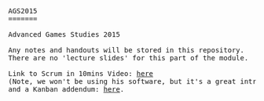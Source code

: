 <PRE>
AGS2015
=======

Advanced Games Studies 2015

Any notes and handouts will be stored in this repository.
There are no 'lecture slides' for this part of the module.

Link to Scrum in 10mins Video: <a href="http://www.youtube.com/watch?v=XU0llRltyFM">here</a>
(Note, we won't be using his software, but it's a great introduction),
and a Kanban addendum: <a href="http://www.youtube.com/watch?v=R8dYLbJiTUE">here</a>.
</PRE>
